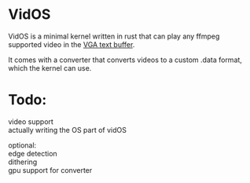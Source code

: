 # VidOS

VidOS is a minimal kernel written in rust that can play any ffmpeg  
supported video in the [VGA text buffer](https://en.wikipedia.org/wiki/VGA_text_mode).  

It comes with a converter that converts videos to a custom .data format, which the kernel can use.

# Todo:  
video support  
actually writing the OS part of vidOS  

optional:  
edge detection  
dithering  
gpu support for converter  
